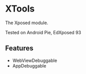 # XTools

The Xposed module.

Tested on Android Pie, EdXposed 93

## Features
* WebViewDebuggable
* AppDebuggable